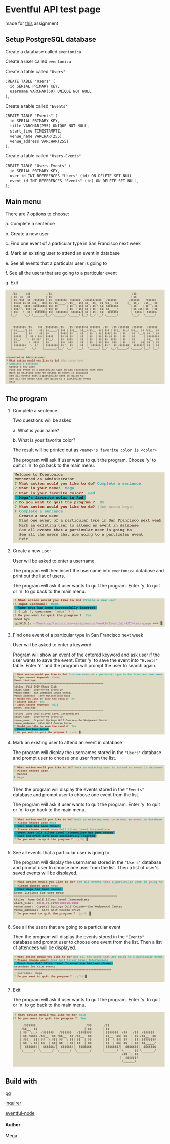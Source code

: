 # Eventful API test page

made for [this](https://github.com/Techtonica/curriculum/blob/master/projects/eventonica-project.md) assignment

## Setup PostgreSQL database

Create a database called `eventonica`

Create a user called `eventonica`

Create a table called `"Users"`

    CREATE TABLE "Users" (
      id SERIAL PRIMARY KEY,
      username VARCHAR(50) UNIQUE NOT NULL
    );

Create a table called `"Events"`

    CREATE TABLE "Events" (
      id SERIAL PRIMARY KEY,
      title VARCHAR(255) UNIQUE NOT NULL,
      start_time TIMESTAMPTZ,
      venue_name VARCHAR(255),
      venue_address VARCHAR(255)
    );

Create a table called `"Users-Events"`

    CREATE TABLE "Users-Events" (
      id SERIAL PRIMARY KEY,
      user_id INT REFERENCES "Users" (id) ON DELETE SET NULL
      event_id INT REFERENCES "Events" (id) ON DELETE SET NULL,
    );

## Main menu

   There are 7 options to choose:

   a. Complete a sentence

   b. Create a new user

   c. Find one event of a particular type in San Francisco next week

   d. Mark an existing user to attend an event in database

   e. See all events that a particular user is going to

   f. See all the users that are going to a particular event

   g. Exit

   ![](./images/main_menu.png)

## The program

1. Complete a sentence

   Two questions will be asked

   a. What is your name?

   b. What is your favorite color?

   The result will be printed out as `<name>'s favorite color is <color>`

   The program will ask if user wants to quit the program. Choose 'y' to quit or 'n' to go back to the main menu.

   ![](./images/complete_a_sentence.png)

2. Create a new user

   User will be asked to enter a username.

   The program will then insert the username into `eventonica` database and print out the list of users.

   The program will ask if user wants to quit the program. Enter 'y' to quit or 'n' to go back to the main menu.

   ![](./images/create_a_new_user.png)

3. Find one event of a particular type in San Francisco next week

   User will be asked to enter a keyword

   Program will show an event of the entered keyword and ask user if the user wants to save the event. Enter 'y' to save the event into `"Events"` table. Enter 'n' and the program will prompt the user to search again.

   ![](./images/find_and_save_an_event.png)

4. Mark an existing user to attend an event in database

   The program will display the usernames stored in the `"Users"` database and prompt user to choose one user from the list.

   ![](./images/link_user_event_1.png)

   Then the program will display the events stored in the `"Events"` database and prompt user to choose one event from the list.

   The program will ask if user wants to quit the program. Enter 'y' to quit or 'n' to go back to the main menu.

   ![](./images/link_user_event_2.png)

5. See all events that a particular user is going to

   The program will display the usernames stored in the `"Users"` database and prompt user to choose one user from the list. Then a list of user's saved events will be displayed.

   ![](./images/display_user_events.png)

6. See all the users that are going to a particular event

   Then the program will display the events stored in the `"Events"` database and prompt user to choose one event from the list. Then a list of attendees will be displayed.

   ![](./images/display_event_attendees.png)

7. Exit

   The program will ask if user wants to quit the program. Enter 'y' to quit or 'n' to go back to the main menu.

   ![](./images/good_bye.png)

## Build with

[pg](https://node-postgres.com/)

[inquirer](https://github.com/SBoudrias/Inquirer.js/)

[eventful-node](http://api.eventful.com/)

#### Author

Mega

